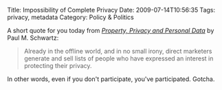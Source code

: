 Title: Impossibility of Complete Privacy
Date: 2009-07-14T10:56:35
Tags: privacy, metadata
Category: Policy & Politics


A short quote for you today from *<a href="http://ssrn.com/abstract=721642">Property, Privacy and Personal Data</a>* by Paul M. Schwartz:<blockquote>Already in the offline world, and in no small irony, direct marketers generate and sell lists of people who have expressed an interest in protecting their privacy.</blockquote>In other words, even if you don't participate, you've participated. Gotcha.
